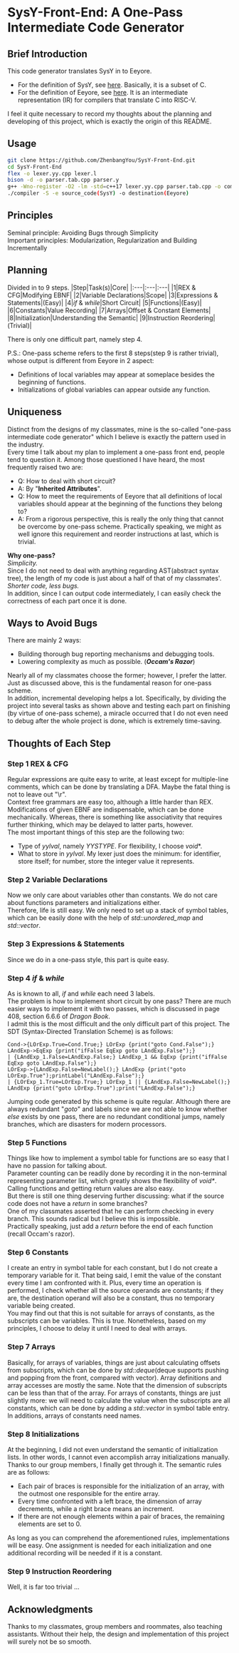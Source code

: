 # SysY-Front-End: A One-Pass Intermediate Code Generator
## Brief Introduction
This code generator translates SysY in to Eeyore.  
  - For the definition of SysY, see [here](https://pku-minic.github.io/online-doc/#/sysy/). Basically, it is a subset of C.  
  - For the definition of Eeyore, see [here](https://pku-minic.github.io/online-doc/#/ir/eeyore). It is an intermediate representation (IR) for compilers that translate C into RISC-V.  

I feel it quite necessary to record my thoughts about the planning and developing of this project, which is exactly the origin of this README.  

## Usage
```Bash
git clone https://github.com/ZhenbangYou/SysY-Front-End.git  
cd SysY-Front-End  
flex -o lexer.yy.cpp lexer.l  
bison -d -o parser.tab.cpp parser.y  
g++ -Wno-register -O2 -lm -std=c++17 lexer.yy.cpp parser.tab.cpp -o compiler -Idirs  
./compiler -S -e source_code(SysY) -o destination(Eeyore)
```

## Principles
Seminal principle: Avoiding Bugs through Simplicity  
Important principles: Modularization, Regularization and Building Incrementally

## Planning
Divided in to 9 steps.
|Step|Task(s)|Core|
|:---|:---|:---|
|1|REX & CFG|Modifying EBNF|
|2|Variable Declarations|Scope|
|3|Expressions & Statements|(Easy)|
|4|*if* & *while*|Short Circuit|
|5|Functions|(Easy)|
|6|Constants|Value Recording|
|7|Arrays|Offset & Constant Elements|
|8|Initialization|Understanding the Semantic|
|9|Instruction Reordering|(Trivial)|

There is only one difficult part, namely step 4.  

P.S.: One-pass scheme refers to the first 8 steps(step 9 is rather trivial), whose output is different from Eeyore in 2 aspect:  
  - Definitions of local variables may appear at someplace besides the beginning of functions.
  - Initializations of global variables can appear outside any function.

## Uniqueness
Distinct from the designs of my classmates, mine is the so-called "one-pass intermediate code generator" which I believe is exactly the pattern used in the industry.  
Every time I talk about my plan to implement a one-pass front end, people tend to question it. Among those questioned I have heard, the most frequently raised two are:   
  - Q: How to deal with short circuit?  
  - A: By "**Inherited Attributes**".  
  - Q: How to meet the requirements of Eeyore that all definitions of local variables should appear at the beginning of the functions they belong to?  
  - A: From a rigorous perspective, this is really the only thing that cannot be overcome by one-pass scheme. Practically speaking, we might as well ignore this requirement and reorder instructions at last, which is trivial.  

**Why one-pass?**  
*Simplicity.*  
Since I do not need to deal with anything regarding AST(abstract syntax tree), the length of my code is just about a half of that of my classmates'.  
*Shorter code, less bugs.*  
In addition, since I can output code intermediately, I can easily check the correctness of each part once it is done.  

## Ways to Avoid Bugs
There are mainly 2 ways:  
  - Building thorough bug reporting mechanisms and debugging tools.  
  - Lowering complexity as much as possible. (***Occam's Razor***)  

Nearly all of my classmates choose the former; however, I prefer the latter. Just as discussed above, this is the fundamental reason for one-pass scheme.  
In addition, incremental developing helps a lot. Specifically, by dividing the project into several tasks as shown above and testing each part on finishing (by virtue of one-pass scheme), a miracle occurred that I do not even need to debug after the whole project is done, which is extremely time-saving.  

## Thoughts of Each Step
### Step 1 REX & CFG
Regular expressions are quite easy to write, at least except for multiple-line comments, which can be done by translating a DFA. Maybe the fatal thing is not to leave out "\r".  
Context free grammars are easy too, although a little harder than REX. Modifications of given EBNF are indispensable, which can be done mechanically. Whereas, there is something like associativity that requires further thinking, which may be delayed to latter parts, however.  
The most important things of this step are the following two:  
  - Type of *yylval*, namely *YYSTYPE*. For flexibility, I choose *void**.  
  - What to store in *yylval*. My lexer just does the minimum: for identifier, store itself; for number, store the integer value it represents.  
### Step 2 Variable Declarations
Now we only care about variables other than constants. We do not care about functions parameters and initializations either.  
Therefore, life is still easy. We only need to set up a stack of symbol tables, which can be easily done with the help of *std::unordered_map* and *std::vector*.  
### Step 3 Expressions & Statements
Since we do in a one-pass style, this part is quite easy.
### Step 4 *if* & *while*
As is known to all, *if* and *while* each need 3 labels.  
The problem is how to implement short circuit by one pass? There are much easier ways to implement it with two passes, which is discussed in page 408, section 6.6.6 of *Dragon Book*.  
I admit this is the most difficult and the only difficult part of this project. The SDT (Syntax-Directed Translation Scheme) is as follows:  
```
Cond->{LOrExp.True=Cond.True;} LOrExp {print("goto Cond.False");}
LAndExp->EqExp {print("ifFalse EqExp goto LAndExp.False");}
| {LAndExp_1.False=LAndExp.False;} LAndExp_1 && EqExp {print("ifFalse EqExp goto LAndExp.False");}
LOrExp->{LAndExp.False=NewLabel();} LAndExp {print("goto LOrExp.True");printLabel("LAndExp.False");}
| {LOrExp_1.True=LOrExp.True;} LOrExp_1 || {LAndExp.False=NewLabel();} LAndExp {print("goto LOrExp.True");print("LAndExp.False");}
```              
Jumping code generated by this scheme is quite regular. Although there are always redundant "*goto*" and labels since we are not able to know whether *else* exists by one pass, there are no redundant conditional jumps, namely branches, which are disasters for modern processors.  
### Step 5 Functions
Things like how to implement a symbol table for functions are so easy that I have no passion for talking about.  
Parameter counting can be readily done by recording it in the non-terminal representing parameter list, which greatly shows the flexibility of *void\**.  
Calling functions and getting return values are also easy.  
But there is still one thing deserving further discussing: what if the source code does not have a *return* in some branches?  
One of my classmates asserted that he can perform checking in every branch. This sounds radical but I believe this is impossible.  
Practically speaking, just add a *return* before the end of each function (recall Occam's razor).
### Step 6 Constants
I create an entry in symbol table for each constant, but I do not create a temporary variable for it. That being said, I emit the value of the constant every time I am confronted with it. Plus, every time an operation is performed, I check whether all the source operands are constants; if they are, the destination operand will also be a constant, thus no temporary variable being created.  
You may find out that this is not suitable for arrays of constants, as the subscripts can be variables. This is true. Nonetheless, based on my principles, I choose to delay it until I need to deal with arrays.  
### Step 7 Arrays
Basically, for arrays of variables, things are just about calculating offsets from subscripts, which can be done by *std::deque*(deque supports pushing and popping from the front, compared with vector). Array definitions and array accesses are mostly the same. Note that the dimension of subscripts can be less than that of the array.
For arrays of constants, things are just slightly more: we will need to calculate the value when the subscripts are all constants, which can be done by adding a *std::vector* in symbol table entry. In additions, arrays of constants need names.
### Step 8 Initializations
At the beginning, I did not even understand the semantic of initialization lists. In other words, I cannot even accomplish array initializations manually. Thanks to our group members, I finally get through it. The semantic rules are as follows:
  - Each pair of braces is responsible for the initialization of an array, with the outmost one responsible for the entire array.  
  - Every time confronted with a left brace, the dimension of array decrements, while a right brace means an increment.  
  - If there are not enough elements within a pair of braces, the remaining elements are set to 0.  

As long as you can comprehend the aforementioned rules, implementations will be easy. One assignment is needed for each initialization and one additional recording will be needed if it is a constant.  
### Step 9 Instruction Reordering
Well, it is far too trivial ...  
## Acknowledgments
Thanks to my classmates, group members and roommates, also teaching assistants. Without their help, the design and implementation of this project will surely not be so smooth.  
